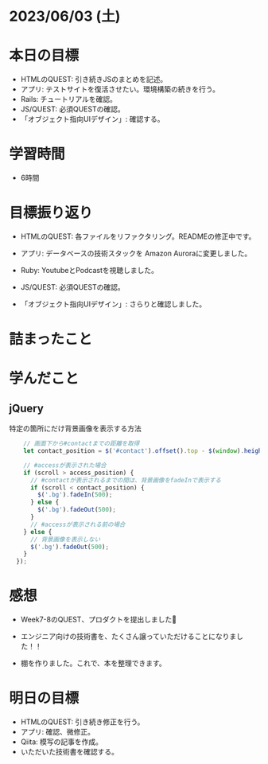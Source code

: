 # 2023/06/03 (土)

# 本日の目標

- HTMLのQUEST: 引き続きJSのまとめを記述。
- アプリ: テストサイトを復活させたい。環境構築の続きを行う。
- Rails: チュートリアルを確認。
- JS/QUEST: 必須QUESTの確認。
- 「オブジェクト指向UIデザイン」: 確認する。

# 学習時間
- 6時間

# 目標振り返り

- HTMLのQUEST: 各ファイルをリファクタリング。READMEの修正中です。

- アプリ: データベースの技術スタックを Amazon Auroraに変更しました。

- Ruby: YoutubeとPodcastを視聴しました。

- JS/QUEST: 必須QUESTの確認。

- 「オブジェクト指向UIデザイン」: さらりと確認しました。

# 詰まったこと

# 学んだこと

## jQuery

特定の箇所にだけ背景画像を表示する方法

```js
    // 画面下から#contactまでの距離を取得
    let contact_position = $('#contact').offset().top - $(window).height();

    // #accessが表示された場合
    if (scroll > access_position) {
      // #contactが表示されるまでの間は、背景画像をfadeInで表示する
      if (scroll < contact_position) {
        $('.bg').fadeIn(500);
      } else {
        $('.bg').fadeOut(500);
      }
      // #accessが表示される前の場合
    } else {
      // 背景画像を表示しない
      $('.bg').fadeOut(500);
    }
  });
```

# 感想

- Week7-8のQUEST、プロダクトを提出しました👶

- エンジニア向けの技術書を、たくさん譲っていただけることになりました！！

- 棚を作りました。これで、本を整理できます。

# 明日の目標

- HTMLのQUEST: 引き続き修正を行う。
- アプリ: 確認、微修正。
- Qiita: 模写の記事を作成。
- いただいた技術書を確認する。
